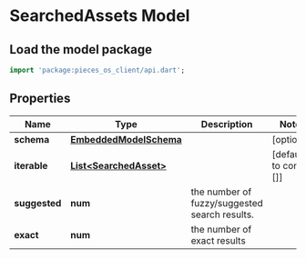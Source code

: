 # SearchedAssets Model

## Load the model package
```dart
import 'package:pieces_os_client/api.dart';
```

## Properties
Name | Type | Description | Notes
------------ | ------------- | ------------- | -------------
**schema** | [**EmbeddedModelSchema**](EmbeddedModelSchema) |  | [optional] 
**iterable** | [**List\<SearchedAsset\>**](SearchedAsset) |  | [default to const []]
**suggested** | **num** | the number of fuzzy/suggested search results. | 
**exact** | **num** | the number of exact results | 




